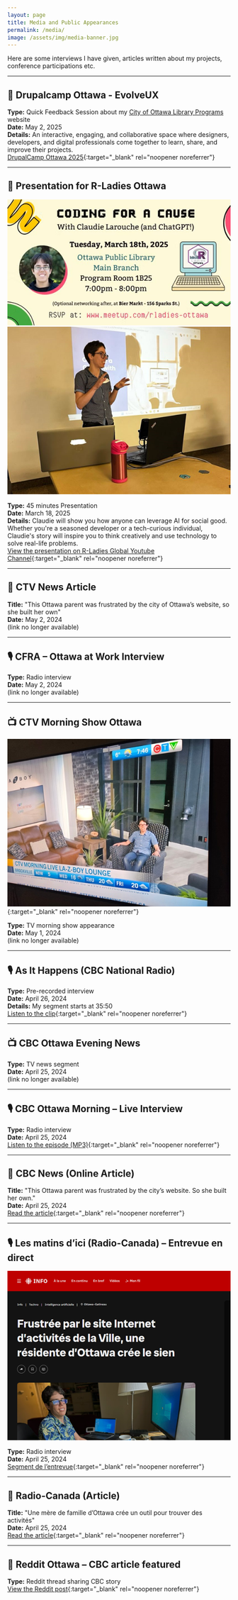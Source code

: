 ```yaml
---
layout: page
title: Media and Public Appearances
permalink: /media/
image: /assets/img/media-banner.jpg
---
```


Here are some interviews I have given, articles written about my projects, conference participations etc. 

---

## 📣 Drupalcamp Ottawa - EvolveUX 
**Type:** Quick Feedback Session about my [City of Ottawa Library Programs](/projects/library) website  
**Date:** May 2, 2025  
**Details:** An interactive, engaging, and collaborative space where designers, developers, and digital professionals come together to learn, share, and improve their projects.  
[DrupalCamp Ottawa 2025](https://www.drupal.org/community/events/drupalcamp-ottawa-2025-2025-05-02){:target="_blank" rel="noopener noreferrer"}

---

## 📣 Presentation for R-Ladies Ottawa  

![Ad for R-Ladies talk](/assets/img/R-Ladies-Ad.jpg)
![Presentation at R-Ladies talk](/assets/img/R-Ladies-Talk.png)

**Type:** 45 minutes Presentation  
**Date:** March 18, 2025  
**Details:** Claudie will show you how anyone can leverage AI for social good. Whether you're a seasoned developer or a tech-curious individual, Claudie's story will inspire you to think creatively and use technology to solve real-life problems.  
[View the presentation on R-Ladies Global Youtube Channel](https://www.youtube.com/watch?v=p78AW7ZdNGI){:target="_blank" rel="noopener noreferrer"}

---

## 📰 CTV News Article  
**Title:** "This Ottawa parent was frustrated by the city of Ottawa’s website, so she built her own"  
**Date:** May 2, 2024  
(link no longer available)

---

## 🎙️ CFRA – Ottawa at Work Interview  
**Type:** Radio interview  
**Date:** May 2, 2024  
(link no longer available)

---

## 📺 CTV Morning Show Ottawa  

![Claudie at CTV Morning Show](/assets/img/CTV-Morning-Show-Claudie.jpg){:target="_blank" rel="noopener noreferrer"}

**Type:** TV morning show appearance  
**Date:** May 1, 2024  
(link no longer available)

---

## 🎙️ As It Happens (CBC National Radio)  
**Type:** Pre-recorded interview  
**Date:** April 26, 2024  
**Details:** My segment starts at 35:50  
[Listen to the clip](https://www.cbc.ca/listen/live-radio/1-2-as-it-happens/clip/16058997-a-thousand-steps-forward-one-step-back){:target="_blank" rel="noopener noreferrer"}

---

## 📺 CBC Ottawa Evening News  
**Type:** TV news segment  
**Date:** April 25, 2024  
(link no longer available)

---

## 🎙️ CBC Ottawa Morning – Live Interview  
**Type:** Radio interview  
**Date:** April 25, 2024  
[Listen to the episode (MP3)](https://mp3.cbc.ca/radio/CBC_Radio_VMS/659/278/dave-lPnVVWZO-20240425_1714053249695.mp3){:target="_blank" rel="noopener noreferrer"}

---

## 📰 CBC News (Online Article)  
**Title:** "This Ottawa parent was frustrated by the city’s website. So she built her own."  
**Date:** April 25, 2024  
[Read the article](https://www.cbc.ca/news/canada/ottawa/ottawa-recreation-schedule-booking-app-website-1.7183398){:target="_blank" rel="noopener noreferrer"}

---

## 🎙️ Les matins d’ici (Radio-Canada) – Entrevue en direct  

![Radio-Canada Article](/assets/img/radio-canada.png)

**Type:** Radio interview  
**Date:** April 25, 2024  
[Segment de l’entrevue](https://ici.radio-canada.ca/ohdio/premiere/emissions/Les-matins-d-ici/segments/entrevue/495095/intelligence-artificielle-inscription-loisirs-activites-ottawa){:target="_blank" rel="noopener noreferrer"}

---

## 📰 Radio-Canada (Article)  
**Title:** "Une mère de famille d’Ottawa crée un outil pour trouver des activités"  
**Date:** April 25, 2024  
[Read the article](https://ici.radio-canada.ca/nouvelle/2067653/trouver-activite-ottawa-programme){:target="_blank" rel="noopener noreferrer"}

---

## 📰 Reddit Ottawa – CBC article featured  
**Type:** Reddit thread sharing CBC story  
[View the Reddit post](https://www.reddit.com/r/ottawa/s/4gQiJiqtYm){:target="_blank" rel="noopener noreferrer"}
